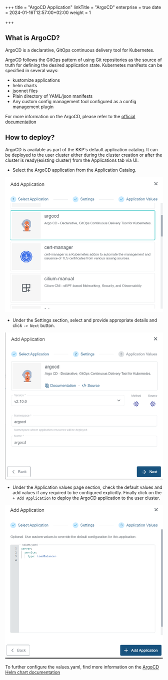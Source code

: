 +++
title = "ArgoCD Application"
linkTitle = "ArgoCD"
enterprise = true
date = 2024-01-16T12:57:00+02:00
weight = 1

+++

## What is ArgoCD?

ArgoCD is a declarative, GitOps continuous delivery tool for Kubernetes.

ArgoCD follows the GitOps pattern of using Git repositories as the source of truth for defining the desired application state. Kubernetes manifests can be specified in several ways:

- kustomize applications
- helm charts
- jsonnet files
- Plain directory of YAML/json manifests
- Any custom config management tool configured as a config management plugin

For more information on the ArgoCD, please refer to the [official documentation](https://argoproj.github.io/cd/)

## How to deploy?

ArgoCD is available as part of the KKP's default application catalog.
It can be deployed to the user cluster either during the cluster creation or after the cluster is ready(existing cluster) from the Applications tab via UI.

- Select the ArgoCD application from the Application Catalog.

![Select ArgoCD Application](01-select-application-argocd-app.png)

- Under the Settings section, select and provide appropriate details and click `-> Next` button.

![Settings for ArgoCD Application](02-settings-argocd-app.png)

- Under the Application values page section, check the default values and add values if any required to be configured explicitly. Finally click on the `+ Add Application` to deploy the ArgoCD application to the user cluster.

![Application Values for ArgoCD Application](03-applicationvalues-argocd-app.png)

To further configure the values.yaml, find more information on the [ArgoCD Helm chart documentation](https://github.com/argoproj/argo-helm)
